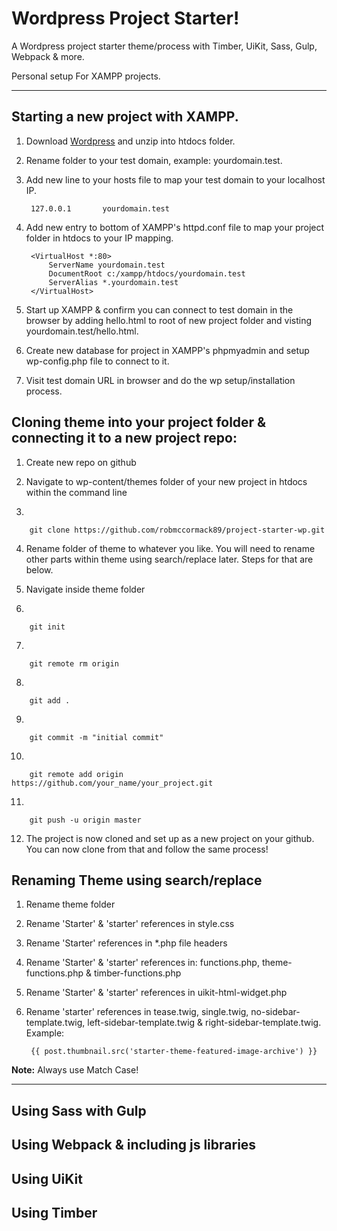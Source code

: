 # Wordpress Project Starter!

A Wordpress project starter theme/process with Timber, UiKit, Sass, Gulp, Webpack & more.

Personal setup For XAMPP projects.

---

## Starting a new project with XAMPP.

1. Download [Wordpress](https://wordpress.org/download/) and unzip into htdocs folder.

2. Rename folder to your test domain, example: yourdomain.test.

3. Add new line to your hosts file to map your test domain to your localhost IP.

        127.0.0.1		yourdomain.test

4. Add new entry to bottom of XAMPP's httpd.conf file to map your project folder in htdocs to your IP mapping.

        <VirtualHost *:80>
            ServerName yourdomain.test
            DocumentRoot c:/xampp/htdocs/yourdomain.test
            ServerAlias *.yourdomain.test
        </VirtualHost>

5. Start up XAMPP & confirm you can connect to test domain in the browser by adding hello.html to root of new project folder and visting yourdomain.test/hello.html.

6. Create new database for project in XAMPP's phpmyadmin and setup wp-config.php file to connect to it.

7. Visit test domain URL in browser and do the wp setup/installation process.


## Cloning theme into your project folder & connecting it to a new project repo:

1. Create new repo on github

2. Navigate to wp-content/themes folder of your new project in htdocs within the command line

3.

        git clone https://github.com/robmccormack89/project-starter-wp.git

4. Rename folder of theme to whatever you like. You will need to rename other parts within theme using search/replace later. Steps for that are below.

5. Navigate inside theme folder

6. 

        git init

7.

        git remote rm origin

8.

        git add .

9.

        git commit -m "initial commit"

10.

        git remote add origin https://github.com/your_name/your_project.git

11.

        git push -u origin master

12. The project is now cloned and set up as a new project on your github. You can now clone from that and follow the same process!

## Renaming Theme using search/replace

1. Rename theme folder

2. Rename 'Starter' & 'starter' references in style.css

3. Rename 'Starter' references in *.php file headers

4. Rename 'Starter' & 'starter' references in: functions.php, theme-functions.php & timber-functions.php

5. Rename 'Starter' & 'starter' references in uikit-html-widget.php

6. Rename 'starter' references in tease.twig, single.twig, no-sidebar-template.twig, left-sidebar-template.twig & right-sidebar-template.twig. Example:

        {{ post.thumbnail.src('starter-theme-featured-image-archive') }}

**Note:** Always use Match Case!

---

## Using Sass with Gulp

## Using Webpack & including js libraries

## Using UiKit

## Using Timber 